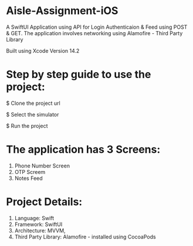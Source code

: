 # Aisle-Assignment-iOS

A SwiftUI Application using API for Login Authenticaion & Feed using POST & GET.
The application involves networking using Alamofire - Third Party Library

Built using Xcode Version 14.2

# Step by step guide to use the project:

$ Clone the project url

$ Select the simulator

$ Run the project

# The application has 3 Screens:
  1. Phone Number Screen
  2. OTP Screem
  3. Notes Feed

# Project Details:
  1. Language: Swift
  2. Framework: SwiftUI
  3. Architecture: MVVM,
  4. Third Party Library: Alamofire - installed using CocoaPods
